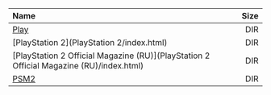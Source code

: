 |Name|Size|
|:---|---:|
|[Play](Play/index.html)|DIR|
|[PlayStation 2](PlayStation 2/index.html)|DIR|
|[PlayStation 2 Official Magazine (RU)](PlayStation 2 Official Magazine (RU)/index.html)|DIR|
|[PSM2](PSM2/index.html)|DIR|
